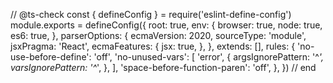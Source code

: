 // @ts-check
const { defineConfig } = require('eslint-define-config')
module.exports = defineConfig({
	root: true,
	env: {
		browser: true,
		node: true,
		es6: true,
	},
	parserOptions: {
		ecmaVersion: 2020,
		sourceType: 'module',
		jsxPragma: 'React',
		ecmaFeatures: {
			jsx: true,
		},
	},
	extends: [],
	rules: {
		'no-use-before-define': 'off',
		'no-unused-vars': [
			'error',
			{
				argsIgnorePattern: '^_',
				varsIgnorePattern: '^_',
			},
		],
		'space-before-function-paren': 'off',
	},
})
// end
